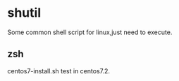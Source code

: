 # shutil

Some common shell script for linux,just need to execute.

## zsh

centos7-install.sh test in centos7.2.
